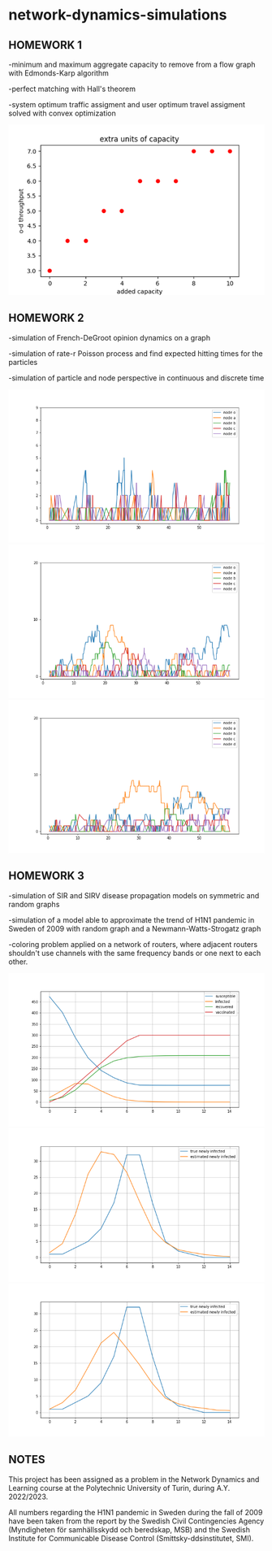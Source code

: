 # network-dynamics-simulations

## HOMEWORK 1
-minimum and maximum aggregate capacity to remove from a flow graph with Edmonds-Karp algorithm

-perfect matching with Hall's theorem

-system optimum traffic assigment and user optimum travel assigment solved with convex optimization

![Image1](images/scatter1.png)

## HOMEWORK 2
-simulation of French-DeGroot opinion dynamics on a graph

-simulation of rate-r Poisson process and find expected hitting times for the particles

-simulation of particle and node perspective in continuous and discrete time

![Image2](images/point3.png)
![Image3](images/point3_2.png)
![Image4](images/point3_2_unblown.png)
## HOMEWORK 3
-simulation of SIR and SIRV disease propagation models on symmetric and random graphs

-simulation of a model able to approximate the trend of H1N1 pandemic in Sweden of 2009 with random graph and a Newmann-Watts-Strogatz graph

-coloring problem applied on a network of routers, where adjacent routers shouldn't use channels with the same frequency bands or one next to each other.

![Image5](images/problem1.3_2.png)
![Image6](images/problem1.4.png)
![Image7](images/problem1.4_2.png)

## NOTES 
This project has been assigned as a problem in the Network Dynamics and Learning course at the Polytechnic University of Turin, during A.Y. 2022/2023.

All numbers regarding the H1N1 pandemic in Sweden during the fall of 2009 have been taken from the report by the Swedish Civil Contingencies Agency (Myndigheten för samhällsskydd och beredskap, MSB) and the Swedish Institute for Communicable Disease Control (Smittsky-ddsinstitutet, SMI).
